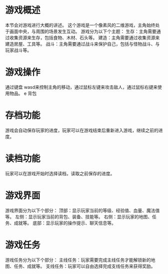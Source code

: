 # 游戏概述
本节会对游戏进行大概的讲述。
这个游戏是一个像素风的二维游戏，主角始终处于画面中央，与周围的场景发生互动。
游戏分为以下个主题：
生存：主角需要通过收集资源来生存，包括食物、木材、石头等。
建造：主角需要通过收集资源来建造房屋、工具等。
战斗：主角需要通过战斗来保护自己，包括与怪物战斗、与玩家战斗等。


# 游戏操作
通过键盘 wasd来控制主角的移动，通过鼠标左键来攻击敌人，通过鼠标右键来使用物品。
e 背包


# 存档功能
游戏会自动保存玩家的进度，玩家可以在游戏结束后重新进入游戏，继续之前的进度。

# 读档功能
玩家可以在游戏开始时选择读档，读取之前保存的进度。

# 游戏界面
游戏界面分为以下个部分：
顶部：显示玩家当前的等级、经验值、血量、魔法值等。
左侧：显示玩家当前的背包、装备、技能等。
右侧：显示玩家的地图、任务、成就等。
底部：显示玩家的操作提示、聊天信息等。

# 游戏任务
游戏任务分为以下个部分：
主线任务：玩家需要完成主线任务才能解锁新的地图、任务、成就等。
支线任务：玩家可以自由选择完成支线任务来获得奖励。